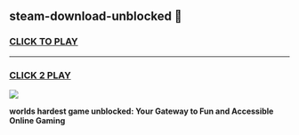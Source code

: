 
## steam-download-unblocked 👋
<h3>
<a href="https://premium.freeplayer.one?title=steam-download-unblocked&ref=14F">CLICK TO PLAY</a></h3>
<hr>

<h3>
<a href="https://premium.freeplayer.one?title=steam-download-unblocked&ref=14F">CLICK 2 PLAY</a>
  
</h3>

<a href="https://premium.freeplayer.one?title=steam-download-unblocked&ref=12F/"><img src="https://clearcache.store/games.png"></a>


**worlds hardest game unblocked: Your Gateway to Fun and Accessible Online Gaming**
